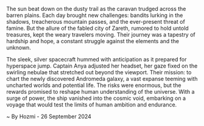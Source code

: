 
The sun beat down on the dusty trail as the caravan trudged across the barren plains.  Each day brought new challenges: bandits lurking in the shadows, treacherous mountain passes, and the ever-present threat of famine.  But the allure of the fabled city of Zareth, rumored to hold untold treasures, kept the weary travelers moving.  Their journey was a tapestry of hardship and hope, a constant struggle against the elements and the unknown.  

The sleek, silver spacecraft hummed with anticipation as it prepared for hyperspace jump.  Captain Anya adjusted her headset, her gaze fixed on the swirling nebulae that stretched out beyond the viewport.  Their mission: to chart the newly discovered Andromeda galaxy, a vast expanse teeming with uncharted worlds and potential life.  The risks were enormous, but the rewards promised to reshape human understanding of the universe.  With a surge of power, the ship vanished into the cosmic void, embarking on a voyage that would test the limits of human ambition and endurance. 

~ By Hozmi - 26 September 2024
